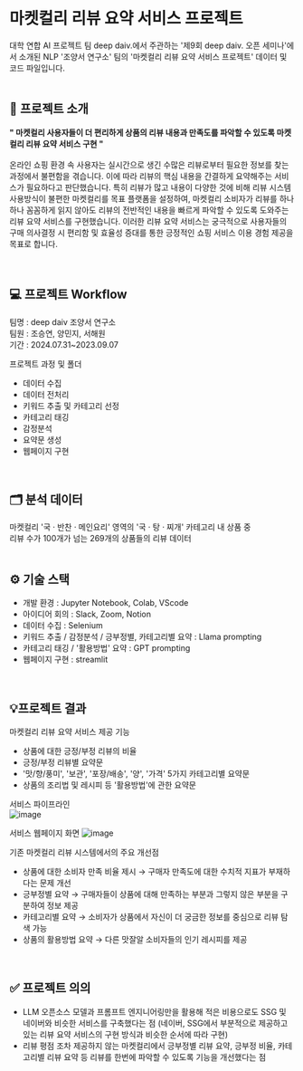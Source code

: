 # 마켓컬리 리뷰 요약 서비스 프로젝트

대학 연합 AI 프로젝트 팀 deep daiv.에서 주관하는 '제9회 deep daiv. 오픈 세미나'에서 소개된 NLP '조양서 연구소' 팀의 '마켓컬리 리뷰 요약 서비스 프로젝트' 데이터 및 코드 파일입니다.
</br>
</br>

## 📌 프로젝트 소개
**" 마켓컬리 사용자들이 더 편리하게 상품의 리뷰 내용과 만족도를 파악할 수 있도록 마켓컬리 리뷰 요약 서비스 구현 "**  
</br>
온라인 쇼핑 환경 속 사용자는 실시간으로 생긴 수많은 리뷰로부터 필요한 정보를 찾는 과정에서 불편함을 겪습니다. 이에 따라 리뷰의 핵심 내용을 간결하게 요약해주는 서비스가 필요하다고 판단했습니다. 특히 리뷰가 많고 내용이 다양한 것에 비해 리뷰 시스템 사용방식이 불편한 마켓컬리를 목표 플랫폼을 설정하여, 마켓컬리 소비자가 리뷰를 하나하나 꼼꼼하게 읽지 않아도 리뷰의 전반적인 내용을 빠르게 파악할 수 있도록 도와주는 리뷰 요약 서비스를 구현했습니다. 이러한 리뷰 요약 서비스는 궁극적으로 사용자들의 구매 의사결정 시 편리함 및 효율성 증대를 통한 긍정적인 쇼핑 서비스 이용 경험 제공을 목표로 합니다.
</br>  
</br>

## 💻 프로젝트 Workflow
팀명 : deep daiv 조양서 연구소  
팀원 : 조승연, 양민지, 서해원  
기간 : 2024.07.31~2023.09.07  

프로젝트 과정 및 폴더   
- 데이터 수집
- 데이터 전처리
- 키워드 추출 및 카테고리 선정
- 카테고리 태깅
- 감정분석
- 요약문 생성
- 웹페이지 구현
</br>


## 🗂️ 분석 데이터 
마켓컬리 '국 · 반찬 · 메인요리' 영역의 '국 · 탕 · 찌개' 카테고리 내 상품 중  
리뷰 수가 100개가 넘는 269개의 상품들의 리뷰 데이터  
</br>


## ⚙️ 기술 스택
- 개발 환경 : Jupyter Notebook, Colab, VScode  
- 아이디어 회의 : Slack, Zoom, Notion  
- 데이터 수집 : Selenium  
- 키워드 추출 / 감정분석 / 긍부정별, 카테고리별 요약 : Llama prompting   
- 카테고리 태깅 / '활용방법' 요약 : GPT prompting  
- 웹페이지 구현 : streamlit
</br>


## 💡프로젝트 결과 

마켓컬리 리뷰 요약 서비스 제공 기능
- 상품에 대한 긍정/부정 리뷰의 비율
- 긍정/부정 리뷰별 요약문
- '맛/향/풍미', '보관', '포장/배송', '양', '가격' 5가지 카테고리별 요약문
- 상품의 조리법 및 레시피 등 '활용방법'에 관한 요약문

  
서비스 파이프라인  
![image](https://github.com/user-attachments/assets/4a11902f-4d50-4b3b-96f3-b41e080b65ba)

서비스 웹페이지 화면
![image](https://github.com/user-attachments/assets/dbed8175-75ae-4e63-805c-6a782303f2d1)




기존 마켓컬리 리뷰 시스템에서의 주요 개선점
- 상품에 대한 소비자 만족 비율 제시 → 구매자 만족도에 대한 수치적 지표가 부재하다는 문제 개선  
- 긍부정별 요약 → 구매자들이 상품에 대해 만족하는 부분과 그렇지 않은 부분을 구분하여 정보 제공  
- 카테고리별 요약 → 소비자가 상품에서 자신이 더 궁금한 정보를 중심으로 리뷰 탐색 가능  
- 상품의 활용방법 요약 → 다른 맛잘알 소비자들의 인기 레시피를 제공  
</br>


## ✅ 프로젝트 의의  
- LLM 오픈소스 모델과 프롬프트 엔지니어링만을 활용해 적은 비용으로도 SSG 및 네이버와 비슷한 서비스를 구축했다는 점 (네이버, SSG에서 부분적으로 제공하고 있는 리뷰 요약 서비스의 구현 방식과 비슷한 순서에 따라 구현)
- 리뷰 평점 조차 제공하지 않는 마켓컬리에서 긍부정별 리뷰 요약, 긍부정 비율, 카테고리별 리뷰 요약 등 리뷰를 한번에 파악할 수 있도록 기능을 개선했다는 점
</br>





